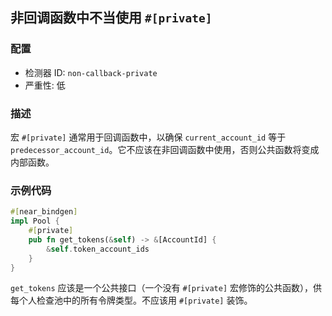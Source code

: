 ## 非回调函数中不当使用 `#[private]`

### 配置

* 检测器 ID: `non-callback-private`
* 严重性: 低

### 描述

宏 `#[private]` 通常用于回调函数中，以确保 `current_account_id` 等于 `predecessor_account_id`。它不应该在非回调函数中使用，否则公共函数将变成内部函数。

### 示例代码

```rust
#[near_bindgen]
impl Pool {
    #[private]
    pub fn get_tokens(&self) -> &[AccountId] {
        &self.token_account_ids
    }
}
```

`get_tokens` 应该是一个公共接口（一个没有 `#[private]` 宏修饰的公共函数），供每个人检查池中的所有令牌类型。不应该用 `#[private]` 装饰。